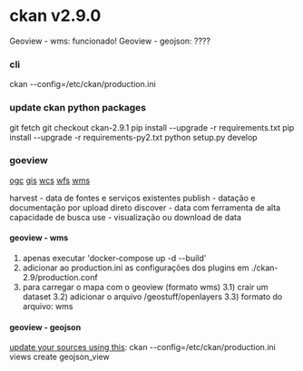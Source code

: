 # ckan v2.9.0
Geoview - wms: funcionado!
Geoview - geojson: ????

### cli
ckan --config=/etc/ckan/production.ini <command>

### update ckan python packages
git fetch
git checkout ckan-2.9.1
pip install --upgrade -r requirements.txt
pip install --upgrade -r requirements-py2.txt
python setup.py develop

### goeview

[ogc](https://en.wikipedia.org/wiki/Open_Geospatial_Consortium)
[gis](https://en.wikipedia.org/wiki/Geographic_information_system)
[wcs](https://en.wikipedia.org/wiki/Web_Coverage_Service)
[wfs](https://en.wikipedia.org/wiki/Web_Feature_Service)
[wms](https://en.wikipedia.org/wiki/Web_Map_Service)

harvest - data de fontes e serviços existentes
publish - datação e documentação por upload direto
discover - data com ferramenta de alta capacidade de busca
use - visualização ou download de data

#### geoview - wms
1) apenas executar 'docker-compose up -d --build'
2) adicionar ao production.ini as configurações dos plugins em ./ckan-2.9/production.conf
3) para carregar o mapa com o geoview (formato wms)
   3.1) crair um dataset
   3.2) adicionar o arquivo /geostuff/openlayers
   3.3) formato do arquivo: wms

#### geoview - geojson

[update your sources using this](https://lists-archive.okfn.org/pipermail/ckan-dev/2016-July/021467.html):
ckan --config=/etc/ckan/production.ini views create geojson_view

